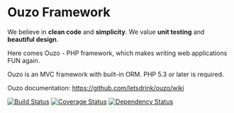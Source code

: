 Ouzo Framework
==============

We believe in **clean code** and **simplicity**. We value **unit testing** and **beautiful design**.

Here comes Ouzo - PHP framework, which makes writing web applications FUN again.

Ouzo is an MVC framework with built-in ORM. PHP 5.3 or later is required.

Ouzo documentation: https://github.com/letsdrink/ouzo/wiki

[![Build Status](https://travis-ci.org/letsdrink/ouzo.png?branch=master)](https://travis-ci.org/letsdrink/ouzo)
[![Coverage Status](https://coveralls.io/repos/letsdrink/ouzo/badge.png)](https://coveralls.io/r/letsdrink/ouzo)
[![Dependency Status](https://www.versioneye.com/php/letsdrink:ouzo/dev-master/badge.png)](https://www.versioneye.com/php/letsdrink:ouzo/dev-master)
